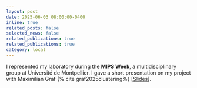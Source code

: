 ```yaml
---
layout: post
date: 2025-06-03 08:00:00-0400
inline: true
related_posts: false
selected_news: false
related_publications: true
related_publications: true
category: local
---
```

I represented my laboratory during the <strong> MIPS Week</strong>, a multidisciplinary group at Université de Montpellier. I gave a short presentation on my project with Maximilian Graf {% cite graf2025clustering%} [<a href="https://victorthuot.github.io/assets/pdf/slides_MIPS_june2025.pdf">Slides</a>].
